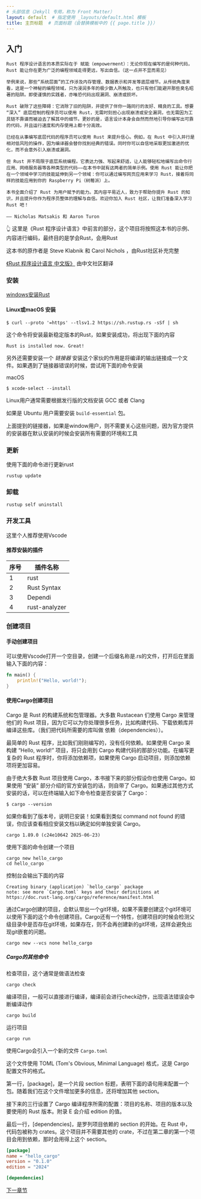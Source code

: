 ```yaml
---
# 头部信息（Jekyll 专用，称为 Front Matter）
layout: default  # 指定使用 _layouts/default.html 模板
title: 主页标题  # 页面标题（会替换模板中的 {{ page.title }}）
---
```


## 入门

```
Rust 程序设计语言的本质实际在于 赋能（empowerment）：无论你现在编写的是何种代码，Rust 能让你在更为广泛的编程领域走得更远，写出自信。（这一点并不显而易见）

举例来说，那些“系统层面”的工作涉及内存管理、数据表示和并发等底层细节。从传统角度来看，这是一个神秘的编程领域，只为浸润多年的极少数人所触及，也只有他们能避开那些臭名昭著的陷阱。即使谨慎的实践者，亦唯恐代码出现漏洞、崩溃或损坏。

Rust 破除了这些障碍：它消除了旧的陷阱，并提供了伴你一路同行的友好、精良的工具。想要 “深入” 底层控制的程序员可以使用 Rust，无需时刻担心出现崩溃或安全漏洞，也无需因为工具链不靠谱而被迫去了解其中的细节。更妙的是，语言设计本身会自然而然地引导你编写出可靠的代码，并且运行速度和内存使用上都十分高效。

已经在从事编写底层代码的程序员可以使用 Rust 来提升信心。例如，在 Rust 中引入并行是相对低风险的操作，因为编译器会替你找到经典的错误。同时你可以自信地采取更加激进的优化，而不会意外引入崩溃或漏洞。

但 Rust 并不局限于底层系统编程。它表达力强、写起来舒适，让人能够轻松地编写出命令行应用、网络服务器等各种类型的代码——在本书中就有这两者的简单示例。使用 Rust 能让你把在一个领域中学习的技能延伸到另一个领域：你可以通过编写网页应用来学习 Rust，接着将同样的技能应用到你的 Raspberry Pi（树莓派）上。

本书全面介绍了 Rust 为用户赋予的能力。其内容平易近人，致力于帮助你提升 Rust 的知识，并且提升你作为程序员整体的理解与自信。欢迎你加入 Rust 社区，让我们准备深入学习 Rust 吧！

—— Nicholas Matsakis 和 Aaron Turon
```


👆 这里是《Rust 程序设计语言》中前言的部分，这个项目将按照这本书的示例、内容进行编码，最终目的是学会Rust，会用Rust

这本书的原作者是 Steve Klabnik 和 Carol Nichols ，由Rust社区补充完整

[《Rust 程序设计语言 中文版》](https://kaisery.github.io/trpl-zh-cn/foreword.html)  由中文社区翻译


### 安装

[windows安装Rust](https://www.rust-lang.org/zh-CN/tools/install)


#### Linux或macOS 安装

```shell
$ curl --proto '=https' --tlsv1.2 https://sh.rustup.rs -sSf | sh
```
这个命令将安装最新稳定版本的Rust，如果安装成功，将出现下面的内容
```
Rust is installed now. Great!
```
另外还需要安装一个 *链接器* 安装这个家伙的作用是将编译的输出链接成一个文件。如果遇到了链接器错误的时候，尝试用下面的命令安装

macOS

```shell
$ xcode-select --install
```

Linux用户通常需要根据发行版的文档安装 GCC 或者 Clang 

如果是 Ubuntu 用户需要安装 `build-essential` 包。

上面提到的链接器，如果是window用户，则不需要关心这些问题，因为官方提供的安装器在默认安装的时候会安装所有需要的环境和工具

### 更新

使用下面的命令进行更新rust

```shell
rustup update
```

### 卸载

```shell
rustup self uninstall
```

### 开发工具

这里个人推荐使用Vscode

#### 推荐安装的插件

|序号|插件名称|
|----|----|
|1|rust|
|2|Rust Syntax|
|3|Dependi|
|4|rust-analyzer|

### 创建项目

#### 手动创建项目

可以使用Vscode打开一个空目录，创建一个后缀名称是.rs的文件，打开后在里面输入下面的内容：

```rust
fn main() {
    println!("Hello, world!");
}
```

#### 使用Cargo创建项目

Cargo 是 Rust 的构建系统和包管理器。大多数 Rustacean 们使用 Cargo 来管理他们的 Rust 项目，因为它可以为你处理很多任务，比如构建代码、下载依赖库并编译这些库。（我们把代码所需要的库叫做 依赖（dependencies））。

最简单的 Rust 程序，比如我们刚刚编写的，没有任何依赖。如果使用 Cargo 来构建 “Hello, world!” 项目，将只会用到 Cargo 构建代码的那部分功能。在编写更复杂的 Rust 程序时，你将添加依赖项，如果使用 Cargo 启动项目，则添加依赖项将更加容易。

由于绝大多数 Rust 项目使用 Cargo，本书接下来的部分假设你也使用 Cargo。如果使用 “安装” 部分介绍的官方安装包的话，则自带了 Cargo。如果通过其他方式安装的话，可以在终端输入如下命令检查是否安装了 Cargo：

```shell
$ cargo --version
```
如果你看到了版本号，说明已安装！如果看到类似 command not found 的错误，你应该查看相应安装文档以确定如何单独安装 Cargo。
```
cargo 1.89.0 (c24e10642 2025-06-23)
```

使用下面的命令创建一个项目

```shell
cargo new hello_cargo
cd hello_cargo
```

控制台会输出下面的内容
```
Creating binary (application) `hello_cargo` package
note: see more `Cargo.toml` keys and their definitions at https://doc.rust-lang.org/cargo/reference/manifest.html
```

通过Cargo创建的项目，会默认带出一个git环境，如果不需要创建这个git环境可以使用下面的这个命令创建项目。Cargo还有一个特性，创建项目的时候会检测父级目录中是否存在git环境，如果存在，则不会再创建新的git环境，这样会避免出现git嵌套的问题。

```shell
cargo new --vcs none hello_cargo
```

##### Cargo的其他命令

检查项目，这个通常是做语法检查
```shell
cargo check
```
编译项目，一般可以直接进行编译，编译前会进行check动作，出现语法错误会中断编译动作
```shell
cargo build
```
运行项目
```shell
cargo run
```


使用Cargo会引入一个新的文件 `Cargo.toml`

这个文件使用 TOML (Tom's Obvious, Minimal Language) 格式，这是 Cargo 配置文件的格式。

第一行，[package]，是一个片段 section 标题，表明下面的语句用来配置一个包。随着我们在这个文件增加更多的信息，还将增加其他 section。

接下来的三行设置了 Cargo 编译程序所需的配置：项目的名称、项目的版本以及要使用的 Rust 版本。附录 E 会介绍 edition 的值。

最后一行，[dependencies]，是罗列项目依赖的 section 的开始。在 Rust 中，代码包被称为 crates。这个项目并不需要其他的 crate，不过在第二章的第一个项目会用到依赖，那时会用得上这个 section。

```toml
[package]
name = "hello_cargo"
version = "0.1.0"
edition = "2024"

[dependencies]
```


[下一章节](./03_basic_concept/3.1var.md)